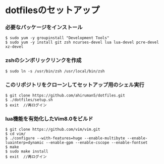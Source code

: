 # dotfilesのセットアップ
### 必要なパッケージをインストール
```
$ sudo yum -y groupinstall "Development Tools"
$ sudo yum -y install git zsh ncurses-devel lua lua-devel pcre-devel xz-devel
```
### zshのシンボリックリンクを作成
```
$ sudo ln -s /usr/bin/zsh /usr/local/bin/zsh
```
### このリポジトリをクローンしてセットアップ用のシェル実行
```
$ git clone https://github.com/ahiruman5/dotfiles.git
$ ./dotfiles/setup.sh
$ exit  //再ログイン
```
### lua機能を有効化したVim8.0をビルド
```
$ git clone https://github.com/vim/vim.git
$ cd vim/
$ ./configure --with-features=huge --enable-multibyte --enable-luainterp=dynamic --enable-gpm --enable-cscope --enable-fontset
$ make
$ sudo make install
$ exit  //再ログイン
```
